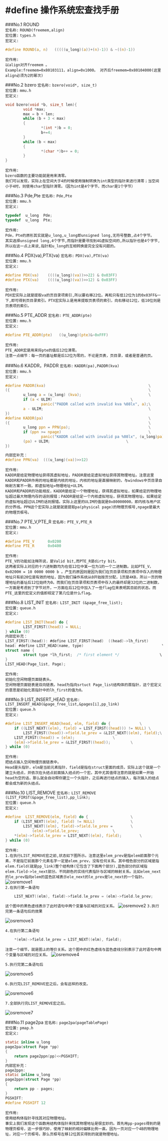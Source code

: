 # #define 操作系统宏查找手册 #


###No.1 ROUND  
`宏名称:` `ROUND(freemem,align)`   
`宏位置:` `types.h`  
`宏定义:`
```C
#define ROUND(a, n)   (((((u_long)(a))+(n)-1)) & ~((n)-1))
```
`宏作用:`  
`以align对齐freemem 。`  
`Example:freemem=0x80103111，align=0x1000。
对齐后freemem=0x80104000(这里align必须为2的幂次)`


###No.2   bzero
`宏名称:` `bzero(void*, size_t)`   
`宏位置:` `mmu.h`  
`宏定义:`
```C
void bzero(void *b, size_t len){
        void *max;
        max = b + len; 
        while (b + 3 < max)
        {
                *(int *)b = 0;
                b+=4;
        }
        while (b < max)
        {
                *(char *)b++ = 0;
        }
}

```
`宏作用:`  
`bzero函数的主要功能就是用来清零。`   
`我们可以发现，实际上在空间大于4的时候使用强制转换为int类型的指针来进行清零；当空间小于4时，则使用char型指针清零。（因为int是4个字节，而char是1个字节）`

###No.3   Pde,Pte
`宏名称:` `Pde,Pte`   
`宏位置:` `mmu.h`  
`宏定义:`
```C
typedef  u_long  Pde;
typedef  u_long  Pte;
```
`宏作用:`  
`Pde，Pte的原形其实就是u_long,u_long即unsigned long,无符号整数,占4个字节。`   
`其实选择unsigned long,4个字节,而指针是要寻找到4G虚拟空间的,所以指针也是4个字节,所以在这一点上来说,指针和u_long的互相转换是完全没有问题的。`

###No.4   PDX(va),PTX(va)
`宏名称:` `PDX(va),PTX(va)`   
`宏位置:` `mmu.h`  
`宏定义:`
```C
#define PDX(va)    ((((u_long)(va))>>22) & 0x03FF)
#define PTX(va)    ((((u_long)(va))>>12) & 0x03FF)
```
`宏作用:`  
`PDX宏实际上就是提取va的页目录项索引,所以要右移22位。再和只有低12位为1的0x03FF&一下,即可得到页目录索引。PTX宏实际上是用来提取页表项的索引，向右移动12位，低10位则是页表项的索引。`

###No.5   PTE_ADDR
`宏名称:` `PTE_ADDR(pte)`   
`宏位置:` `mmu.h`  
`宏定义:`
```C
#define PTE_ADDR(pte)   ((u_long)(pte)&~0xFFF)
```
`宏作用:`  
`PTE_ADDR宏是用来将pte的值后12位清零。`  
`注意一点细节：每一页的基址都是后12位为零的，不论是页表，页目录，或者是普通的页。`

###No.6  KADDR，PADDR
`宏名称:` `KADDR(pa),PADDR(kva)`   
`宏位置:` `mmu.h`  
`宏定义:`
```C
#define PADDR(kva)                                              \
({                                                              \
        u_long a = (u_long) (kva);                              \
        if (a < ULIM)                                   \
                panic("PADDR called with invalid kva %08lx", a);\
        a - ULIM;                                               \
})
#define KADDR(pa)                                               \
({                                                              \
        u_long ppn = PPN(pa);                                   \
        if (ppn >= npage)                                       \
                panic("KADDR called with invalid pa %08lx", (u_long)pa);\
        (pa) + ULIM;                                  \
})

内部宏补充：
#define PPN(va)  (((u_long)(va))>>12)
```
`宏作用:`  
`KADDR是给定物理地址获得其虚拟地址，PADDR是给定虚拟地址获得其物理地址。注意这里KADDR和PADDR作用的地址都是内核的地址，内核的地址是直接映射的，与windows中页目录自映射方案不一致。即虚拟地址=物理地址+ULIM。`  
`KADDR和PADDR的功能相反，KADDR是给定一个物理地址，获得其虚拟地址，如果给定的物理地址超过最大物理内存的话则报错；PADDR是给定一个内核虚拟地址，获得其物理地址，如果给定的虚拟地址超过ULIM的话则报错。实际上这里的ULIM的值就是0x80000000，即内核与用户区的分界线。PPN这个宏实际上就是就是提取pa(physical page)的物理页框号,npage是最大的物理页框号。`

###No.7  PTE_V,PTE_R
`宏名称:` `PTE_V,PTE_R`   
`宏位置:` `mmu.h`  
`宏定义:`
```C
#define PTE_V      0x0200
#define PTE_R      0x0400
```
`宏作用:`  
`PTE_V的功能如注释所说，是Valid bit,而PTE_R是dirty bit。`  
`这两者实际上对应的十六进制数均为在低12位中某一位为1的一个二进制数。比如PTE_V，0x0200H = 10 0000 0000 b 。产生的原因则是因为我们在页目录项和页表项中存入的物理地址只有前20位是有效的地址，因为我们操作系统从0开始按页分配，1页是4KB，所以一页的物理地址的基址后12位始终为0。而我们在页目录项和页表项中存入的最终却是32位的二进制数，一方面是考虑到了字节对齐，一方面在后12位中加入了一些flag位来表明其目前的状态。而PTE_这里的宏定义的值即规定了第几位是什么flag。`

###No.8  LIST_INIT
`宏名称:` `LIST_INIT (&page_free_list);`   
`宏位置:` `queue.h`  
`宏定义:`
```C
#define LIST_INIT(head) do {                                            \
        LIST_FIRST((head)) = NULL;                                      \
} while (0)
内部宏补充：
LIST_FIRST((head)): #define LIST_FIRST(head)  ((head)->lh_first)
head: #define LIST_HEAD(name, type)                                   \
struct name {                                                           \
        struct type *lh_first;  /* first element */                  \
}
LIST_HEAD(Page_list, Page);
```
`宏作用:`   
`初始化空闲物理页面链表头。`  
`空闲物理页面链表是双向链表。head为指向srtuct Page_list结构体的首指针，这个宏定义的意思是初始化首指针中的lh_first的值为0。`

###No.9  LIST_INSERT_HEAD
`宏名称:` `LIST_INSERT_HEAD(&page_free_list,&pages[i],pp_link)`   
`宏位置:` `queue.h`  
`宏定义:`
```C
#define	LIST_INSERT_HEAD(head, elm, field) do {				\
	if ((LIST_NEXT((elm), field) = LIST_FIRST((head))) != NULL)	\
		LIST_FIRST((head))->field.le_prev = &LIST_NEXT((elm), field);\
	LIST_FIRST((head)) = (elm);					\
	(elm)->field.le_prev = &LIST_FIRST((head));			\
} while (0)
```
`宏作用:`   
`把结点插入空闲物理页面链表中。`  
`Head是头指针，elm是当前元素指针，field是指在struct里面的成员，实际上这个就是一个建立头结点，并依次在头结点前面插入结点的一个宏。其中尤其值得注意的就是如果一开始head为空的话，那么就会自动帮你建立一个头指针，之后再进行结点的插入，每次插入的结点都会成为新的头结点。`

###No.10  LIST_REMOVE 
`宏名称:` `LIST_REMOVE (LIST_FIRST(&page_free_list),pp_link); `   
`宏位置:` `queue.h`  
`宏定义:`
```C
#define  LIST_REMOVE(elm, field) do {					\
	if (LIST_NEXT((elm), field) != NULL)				\
		LIST_NEXT((elm), field)->field.le_prev = 		\
		    (elm)->field.le_prev;				\
	*(elm)->field.le_prev = LIST_NEXT((elm), field);		\
} while (0)
```
`宏作用:`  
`1.在执行LIST_REMOVE宏之前,状态如下图所示。注意这里elem_prev是指elem前面那个元素，不是指它前面那个元素名字一定是elem_prev，没有任何关系。其中橙色部分的区域是指elem.field(就是pp_link)整个结构体(它包含了下面两个部分),蓝色部分的区域指elem.field->le_next部分。不同颜色的实线代表指针与区域的映射关系。比如elem_next的le_prev指向elem的蓝色区域表示ele_next的le_prev是le_next的一个指针。`
![osremove1](https://github.com/1306SCSE/something_about_os_experiment/raw/master/img/os2/os2remove/os2remove1.png)  
`2.在执行第一条语句`
```C
	LIST_NEXT((elm), field)->field.le_prev = (elm)->field.le_prev;	
```
`这个图中的黑色虚线表示了此时语句中两个变量与区域的对应关系。`
![osremove2](https://github.com/1306SCSE/something_about_os_experiment/raw/master/img/os2/os2remove/os2remove2.png)
`3.执行完第一条语句后的效果`  

![osremove3](https://github.com/1306SCSE/something_about_os_experiment/raw/master/img/os2/os2remove/os2remove3.png)

`4.在执行第二条语句` 
```C
	*(elm)->field.le_prev = LIST_NEXT((elm), field);	
```  
`注意一个细节，就是图上的等价关系。这个图中的红色虚线与蓝色虚线分别表示了此时语句中两个变量与区域的对应关系。`
![osremove4](https://github.com/1306SCSE/something_about_os_experiment/raw/master/img/os2/os2remove/os2remove4.png)

`5.执行完第二条语句后`

![osremove5](https://github.com/1306SCSE/something_about_os_experiment/raw/master/img/os2/os2remove/os2remove5.png)

`6.执行完LIST_REMOVE宏之后，会有这样的改变。`

![osremove6](https://github.com/1306SCSE/something_about_os_experiment/raw/master/img/os2/os2remove/os2remove6.png)

`7.全部执行完LIST_REMOVE宏之后。`

![osremove7](https://github.com/1306SCSE/something_about_os_experiment/raw/master/img/os2/os2remove/os2remove7.png)


###No.11  page2pa
`宏名称:` `page2pa(pageTablePage)  `   
`宏位置:` `pmap.h`  
`宏定义:`
```C
static inline u_long
page2pa(struct Page *pp)
{
	return page2ppn(pp)<<PGSHIFT;
}
内部宏补充：
page2ppn: 
static inline u_long
page2ppn(struct Page *pp)
{
	return pp - pages;
}
PGSHIFT:
#define PGSHIFT	12
```
`宏作用:`  
`使用结构体指针寻找其对应物理地址。`    
`事实上我们发现这个函数用结构体指针来找其物理地址是很玄妙的。首先用pp-pages得到的是物理页框号，这一步很巧妙，使用了映射的相对偏移比例一直。因为一页对应一个4B的物理地址，对应一个页框号。那么页框号左移12位其实得到的就是物理地址。`
